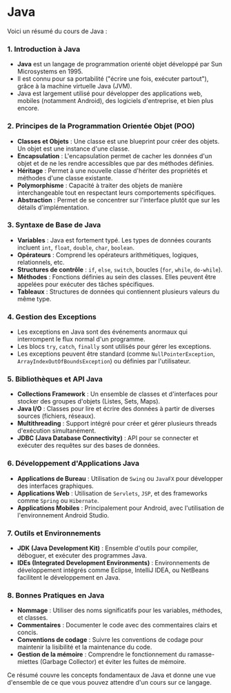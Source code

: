 # Java


Voici un résumé du cours de Java :

### 1. **Introduction à Java**
   - **Java** est un langage de programmation orienté objet développé par Sun Microsystems en 1995.
   - Il est connu pour sa portabilité ("écrire une fois, exécuter partout"), grâce à la machine virtuelle Java (JVM).
   - Java est largement utilisé pour développer des applications web, mobiles (notamment Android), des logiciels d'entreprise, et bien plus encore.

### 2. **Principes de la Programmation Orientée Objet (POO)**
   - **Classes et Objets** : Une classe est une blueprint pour créer des objets. Un objet est une instance d'une classe.
   - **Encapsulation** : L'encapsulation permet de cacher les données d'un objet et de ne les rendre accessibles que par des méthodes définies.
   - **Héritage** : Permet à une nouvelle classe d'hériter des propriétés et méthodes d'une classe existante.
   - **Polymorphisme** : Capacité à traiter des objets de manière interchangeable tout en respectant leurs comportements spécifiques.
   - **Abstraction** : Permet de se concentrer sur l'interface plutôt que sur les détails d'implémentation.

### 3. **Syntaxe de Base de Java**
   - **Variables** : Java est fortement typé. Les types de données courants incluent `int`, `float`, `double`, `char`, `boolean`.
   - **Opérateurs** : Comprend les opérateurs arithmétiques, logiques, relationnels, etc.
   - **Structures de contrôle** : `if`, `else`, `switch`, boucles (`for`, `while`, `do-while`).
   - **Méthodes** : Fonctions définies au sein des classes. Elles peuvent être appelées pour exécuter des tâches spécifiques.
   - **Tableaux** : Structures de données qui contiennent plusieurs valeurs du même type.

### 4. **Gestion des Exceptions**
   - Les exceptions en Java sont des événements anormaux qui interrompent le flux normal d'un programme.
   - Les blocs `try`, `catch`, `finally` sont utilisés pour gérer les exceptions.
   - Les exceptions peuvent être standard (comme `NullPointerException`, `ArrayIndexOutOfBoundsException`) ou définies par l'utilisateur.

### 5. **Bibliothèques et API Java**
   - **Collections Framework** : Un ensemble de classes et d'interfaces pour stocker des groupes d'objets (Listes, Sets, Maps).
   - **Java I/O** : Classes pour lire et écrire des données à partir de diverses sources (fichiers, réseaux).
   - **Multithreading** : Support intégré pour créer et gérer plusieurs threads d'exécution simultanément.
   - **JDBC (Java Database Connectivity)** : API pour se connecter et exécuter des requêtes sur des bases de données.

### 6. **Développement d'Applications Java**
   - **Applications de Bureau** : Utilisation de `Swing` ou `JavaFX` pour développer des interfaces graphiques.
   - **Applications Web** : Utilisation de `Servlets`, `JSP`, et des frameworks comme `Spring` ou `Hibernate`.
   - **Applications Mobiles** : Principalement pour Android, avec l'utilisation de l'environnement Android Studio.

### 7. **Outils et Environnements**
   - **JDK (Java Development Kit)** : Ensemble d'outils pour compiler, déboguer, et exécuter des programmes Java.
   - **IDEs (Integrated Development Environments)** : Environnements de développement intégrés comme Eclipse, IntelliJ IDEA, ou NetBeans facilitent le développement en Java.

### 8. **Bonnes Pratiques en Java**
   - **Nommage** : Utiliser des noms significatifs pour les variables, méthodes, et classes.
   - **Commentaires** : Documenter le code avec des commentaires clairs et concis.
   - **Conventions de codage** : Suivre les conventions de codage pour maintenir la lisibilité et la maintenance du code.
   - **Gestion de la mémoire** : Comprendre le fonctionnement du ramasse-miettes (Garbage Collector) et éviter les fuites de mémoire.

Ce résumé couvre les concepts fondamentaux de Java et donne une vue d'ensemble de ce que vous pouvez attendre d'un cours sur ce langage.

